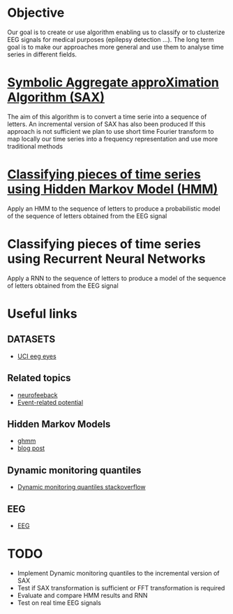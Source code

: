 # Objective

Our goal is to create or use algorithm enabling us to classify or to clusterize EEG signals for medical purposes (epilepsy detection ...).
The long term goal is to make our approaches more general and use them to analyse time series in different fields.

# [Symbolic Aggregate approXimation Algorithm (SAX)](https://timeseriesanalysis.github.io/static_SAX.html)
The aim of this algorithm is to convert a time serie into a sequence of letters. An incremental version of SAX has also been produced
If this approach is not sufficient we plan to use short time Fourier transform to map locally our time series
into a frequency representation and use more traditional methods

# [Classifying pieces of time series using Hidden Markov Model (HMM)](https://timeseriesanalysis.github.io/HMM.html)
Apply an HMM to the sequence of letters to produce a probabilistic model of the sequence of letters obtained from the EEG signal

# Classifying pieces of time series using Recurrent Neural Networks
Apply a RNN to the sequence of letters to produce a model of the sequence of letters obtained from the EEG signal

# Useful links
## DATASETS
+ [UCI eeg eyes](https://archive.ics.uci.edu/ml/datasets/EEG+Eye+State)

## Related topics
+ [neurofeeback](https://en.wikipedia.org/wiki/Neurofeedback)
+ [Event-related potential](https://en.wikipedia.org/wiki/Event-related_potential)

## Hidden Markov Models
+ [ghmm](http://ghmm.org)
+ [blog post](http://aimotion.blogspot.fr/2011/05/hidden-markov-models.html)

## Dynamic monitoring quantiles
+ [Dynamic monitoring quantiles stackoverflow](http://stats.stackexchange.com/questions/7959/algorithm-to-dynamically-monitor-quantiles)

## EEG
+ [EEG](http://emedicine.medscape.com/article/1139332-overview#a2)

# TODO
+ Implement Dynamic monitoring quantiles to the incremental version of SAX
+ Test if SAX transformation is sufficient or FFT transformation is required
+ Evaluate and compare HMM results and RNN 
+ Test on real time EEG signals

